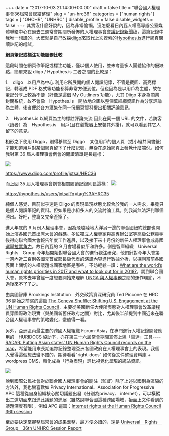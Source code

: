 ﻿+++
date = "2017-10-03 21:14:00+00:00"
draft = false
title = "聯合國人權理事會36屆常會總結整理"
slug = "un-hrc36"
categories = ["human rights"]
tags = [
  "OHCHR",
  "UNHRC"
  ]
disable_profile = false
disable_widgets = false
+++
其實沒什麼好說的，因為非常偷懶，沒怎麼看日內瓦人權高專辦公室媒體聯絡中心在過去三週常會期間所發佈的人權理事會[會議記錄新聞稿](http://www.ohchr.org/EN/NewsEvents/Pages/newssearch.aspx?NTID=PRS)，這篇記錄中我唯一想講的，大概就是自己改採[diigo](https://www.diigo.com/user/jxtsai)來取代上次摸索的[Hypothes.is](https://blog.jxtsai.info/2017/06/27/un-hrc35-overview/)進行網頁閱讀註記的嚐試。

<!--more-->
**網頁筆記或標注功能服務比較**　

這段時間在網頁作筆記或標注功能，僅以個人使用，並未考量多人團體協作的優缺點，簡單來說 diigo / Hypothes.is 二者之間的比較是：

1.　diigo　以用戶為中心
利用它所展開的個人閱讀記錄，不管是截圖、高亮標記，轉滙成 PDF 格式等功能都算非常方便到位。但也因為是以用戶為主體，故在筆記分享上較為不便（好像是這個 My Outliners 功能），尤其 Diigo 本身為商業封閉系統，故不會像　Hypothes.is　開放地企圖以整個萬維網資訊作為分享評論為主體。後者便於各方滙集在同一份網頁資料提出相關評論意見。

2.　Hypothes.is 以網頁為主的標註評論交流
因此在同一個 URL 的文件，若訪客（讀者）為　Hypothes.is　用戶(且在瀏覽器上安裝其外掛)，就可以看到其它人留下的意見。

相形之下使用 Diggo，則得移駕至 Diggo　某位用戶的個人頁（或小組共同書籤）才能知道用戶對某個網頁留下了什麼記號，無從在原始網頁上發覺什麼端倪。如何我對第 36 屆人權理事會例會的閱讀清單是長這樣：

![](https://i.imgur.com/1ZoRwiY.png)

https://www.diigo.com/profile/jxtsai/HRC36

而上回 35 屆人權理事會例會相關閱讀記錄則長這樣：
![](https://i.imgur.com/rrRjuQF.png)

https://hypothes.is/users/jxtsai?q=tag%3AHRC35

純個人感覺，目前似乎還是 Diigo 的表現呈現狀態比較合於我的一人需求，畢竟只是個人閱讀筆記的資料。但如果是小組多人的交流討論工具，則我尚無法評判哪個勝出。好吧，整篇又完全歪掉了。

進入年底的 9 月份人權理事會，因為飛越陸地大洋另一邊的聯合國紐約總部也開始上演各國元首出席大會的戲碼。多位獨立人權專家與高專辦公室等高級公務員稍後得向聯合國大會報告年度工作進展，以及接下來十月份的新任人權理事會成肙國[選舉拉票角力](http://yourhrc.org/)。故日內瓦的 9 月會場看似平和許多。倒是智庫組織　Universal　Rights　Group 今年起開始對聯合國大會的進行觀注研究，他們針對今年大會第一週內近二百則各國元首或部長級代表的演講內容進行數據分析，以探刺當前各國表面上關切的人權議題或國家地區是哪些，不妨輕鬆一讀：[What are the world’s human rights priorities in 2017 and what to look out for in 2018?](http://www.universal-rights.org/nyc/blog-nyc/worlds-human-rights-priorities-2017-look-2018/)。說到聯合國大會，原本去年曾經一度想要開始來理解 [UNGA 與人權事務](https://blog.jxtsai.info/2016/10/26/hexo-site/)之間的運作環節，不過後來不了了之。

由美國智庫 Brookings Institution　外交政策資深研究員 Ted Piccone 在 HRC 36 開始之前寫的這篇 [The Geneva Shuffle: Shifting U.S. Engagement at the UN Human Rights Council](
http://www.huffingtonpost.com/entry/59b1be51e4b0d0c16bb52b44)，主要從美國新任大使所表態對人權理事會改革議程貫穿國際政治現實（與美國新舊任政府之間）對比，尤其後半部提到中國近來在聯合國人權理事會的策略變化，蠻值得一看。


另外，亞洲區內最主要的跨國人權組織 Forum-Asia，在專門進行人權記錄開發應用的　HURIDOCS 協助下，亦在第三十六屆常會期間宣佈上線「雷達」工具----[RADAR: Putting Asian states’ UN Human Rights Council records on the map](https://radar.forum-asia.org/)，希望能用來長期追踪記錄整理亞洲各國政府在人權理事會上的表現。我個人覺得這個想法蠻不錯的，期待看看"right-docs" 如何從文件整理資料庫 + wordpress CMS，轉化成為「行為表現」評比視覺化呈現的網站資訊。

![](https://i.imgur.com/GSUKscZ.png)

說到國際公民社會對於聯合國人權理事會的關注（監督）除了上述以國別為區隔的方法外，我也蠻喜歡如 Privacy International、Association for Progressive APC 這種從自身組織核心關切議題出發（分別為privacy、 internet），可以橫縱出二道切面來跟進此議題的進展（雖然說聯合國這種跨國場域，抬面上文件看到的議題深度有限），例如 APC 這篇：[Internet rights at the Human Rights Council 36th session](Communicationshttps://www.apc.org/en/news/internet-rights-human-rights-council-36th-session)

至於要快速掌握整屆常會的成果滙整，最方便必讀的，還是 [Universal　Rights　Group　36th UNHRC Session Report](http://www.universal-rights.org/urg-human-rights-council-reports/report-36th-session-human-rights-council/) 
